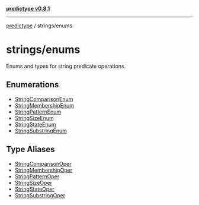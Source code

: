 [**predictype v0.8.1**](../../README.md)

***

[predictype](../../modules.md) / strings/enums

# strings/enums

Enums and types for string predicate operations.

## Enumerations

- [StringComparisonEnum](enumerations/StringComparisonEnum.md)
- [StringMembershipEnum](enumerations/StringMembershipEnum.md)
- [StringPatternEnum](enumerations/StringPatternEnum.md)
- [StringSizeEnum](enumerations/StringSizeEnum.md)
- [StringStateEnum](enumerations/StringStateEnum.md)
- [StringSubstringEnum](enumerations/StringSubstringEnum.md)

## Type Aliases

- [StringComparisonOper](type-aliases/StringComparisonOper.md)
- [StringMembershipOper](type-aliases/StringMembershipOper.md)
- [StringPatternOper](type-aliases/StringPatternOper.md)
- [StringSizeOper](type-aliases/StringSizeOper.md)
- [StringStateOper](type-aliases/StringStateOper.md)
- [StringSubstringOper](type-aliases/StringSubstringOper.md)
